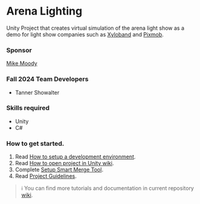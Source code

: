 # Arena Lighting
Unity Project that creates virtual simulation of the arena light show as a demo for light show companies such as [Xyloband](https://xylobands.com) and [Pixmob](https://www.pixmob.com).

### Sponsor
[Mike Moody](mailto:musicmattersbookings@gmail.com)

### Fall 2024 Team Developers
- Tanner Showalter

### Skills required
- Unity
- C#

### How to get started.
1. Read [How to setup a development environment](https://github.com/dss0029/arenalighting-spring2023/wiki/How-to-setup-a-development-environment).
2. Read [How to open project in Unity wiki](https://github.com/dss0029/arenalighting-spring2023/wiki/How-to-open-project-in-Unity).
3. Complete [Setup Smart Merge Tool](https://github.com/dss0029/arenalighting-spring2023/wiki/Setup-Smart-Merge-Tool).
4. Read [Project Guidelines](https://github.com/dss0029/arenalighting-spring2023/wiki/Project-Guidelines).

> :information_source: You can find more tutorials and documentation in current repository [wiki](https://github.com/dss0029/arenalighting-spring2023/wiki).
